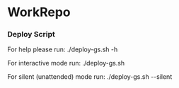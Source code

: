 # WorkRepo

### Deploy Script

For help please run: ./deploy-gs.sh -h

For interactive mode run: ./deploy-gs.sh

For silent (unattended) mode run: ./deploy-gs.sh --silent
